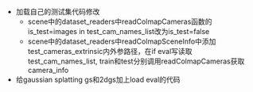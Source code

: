 - 加载自己的测试集代码修改
	- scene中的dataset_readers中readColmapCameras函数的is_test=images in test_cam_names_list改为is_test=false
	- scene中的dataset_readers中readColmapSceneInfo中添加test_cameras_extrinsic内外参路径，在if eval写读取test_cam_names_list, train和test分别调用readColmapCameras获取camera_info
- 给gaussian splatting gs和2dgs加上load eval的代码